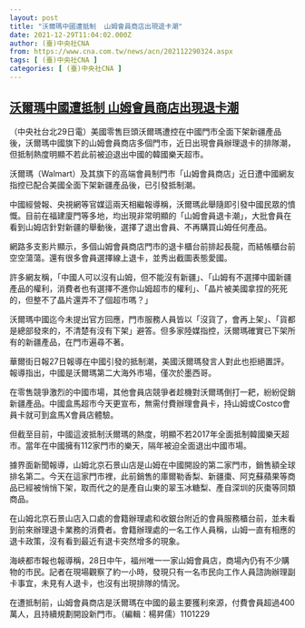 ```yaml
---
layout: post
title: "沃爾瑪中國遭抵制  山姆會員商店出現退卡潮"
date: 2021-12-29T11:04:02.000Z
author: (臺)中央社CNA
from: https://www.cna.com.tw/news/acn/202112290324.aspx
tags: [ (臺)中央社CNA ]
categories: [ (臺)中央社CNA ]
---
```

<!--1640775842000-->
[沃爾瑪中國遭抵制  山姆會員商店出現退卡潮](https://www.cna.com.tw/news/acn/202112290324.aspx)
------

<div>
<div></div><div><p>（中央社台北29日電）美國零售巨頭沃爾瑪遭控在中國門市全面下架新疆產品後，沃爾瑪中國旗下的山姆會員商店多個門市，近日出現會員辦理退卡的排隊潮，但抵制熱度明顯不若此前被迫退出中國的韓國樂天超市。</p><p>沃爾瑪（Walmart）及其旗下的高端會員制門市「山姆會員商店」近日遭中國網友指控已配合美國全面下架新疆產品後，已引發抵制潮。</p><p>中國經營報、央視網等官媒這兩天相繼報導稱，沃爾瑪此舉隨即引發中國民眾的憤慨。目前在福建廈門等多地，均出現非常明顯的「山姆會員退卡潮」，大批會員在看到山姆店針對新疆的舉動後，選擇了退出會員、不再購買山姆任何產品。</p><p>網路多支影片顯示，多個山姆會員商店門市的退卡櫃台前排起長龍，而結帳櫃台前空空蕩蕩。還有很多會員選擇線上退卡，並秀出截圖表態愛國。</p><p>許多網友稱，「中國人可以沒有山姆，但不能沒有新疆」、「山姆有不選擇中國新疆產品的權利，消費者也有選擇不進你山姆超市的權利」、「晶片被美國拿捏的死死的，但整不了晶片還弄不了個超市嗎？」</p><p>沃爾瑪中國迄今未提出官方回應，門市服務人員皆以「沒貨了，會再上架」、「貨都是總部發來的，不清楚有沒有下架」避答。但多家陸媒指控，沃爾瑪確實已下架所有的新疆產品，在門市遍尋不著。</p><p>華爾街日報27日報導在中國引發的抵制潮，美國沃爾瑪發言人對此也拒絕置評。報導指出，中國是沃爾瑪第二大海外市場，僅次於墨西哥。</p><p>在零售競爭激烈的中國市場，其他會員店競爭者趁機對沃爾瑪倒打一耙，紛紛促銷新疆產品。中國盒馬超市今天更宣布，無需付費辦理會員卡，持山姆或Costco會員卡就可到盒馬X會員店體驗。</p><p>但截至目前，中國這波抵制沃爾瑪的熱度，明顯不若2017年全面抵制韓國樂天超市。當年在中國擁有112家門市的樂天，隔年被迫全面退出中國市場。</p><p>據界面新聞報導，山姆北京石景山店是山姆在中國開設的第二家門市，銷售額全球排名第二。今天在這家門市裡，此前銷售的庫爾勒香梨、新疆棗、阿克蘇蘋果等商品已經被悄悄下架，取而代之的是產自山東的翠玉冰糖梨、產自深圳的灰棗等同類商品。</p><p>在山姆北京石景山店入口處的會籍辦理處和收銀台附近的會員服務櫃台前，並未看到前來辦理退卡業務的消費者。會籍辦理處的一名工作人員稱，山姆一直有相應的退卡政策，沒有看到最近有退卡突然增多的現象。</p><p>海峽都市報也報導稱，28日中午，福州唯一一家山姆會員店，商場內仍有不少購物的市民。記者在現場觀察了約一小時，發現只有一名市民向工作人員諮詢辦理副卡事宜，未見有人退卡，也沒有出現排隊的情況。</p><p>在遭抵制前，山姆會員商店是沃爾瑪在中國的最主要獲利來源，付費會員超過400萬人，且持續規劃開設新門市。（編輯：楊昇儒）1101229</p></div>
</div>

